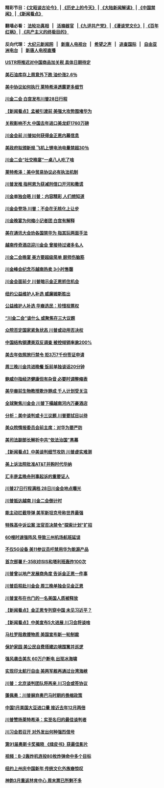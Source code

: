#### 精彩节目：[《文昭谈古论今》](http://155.138.205.71/wenzhao) | [《历史上的今天》](http://155.138.205.71/today-in-history) | [《大陆新闻解读》](http://155.138.205.71/ntdtv-comedy) | [《中国禁闻》](http://155.138.205.71/ntdtv-news) | [《新闻看点》](http://155.138.205.71/news-insight) 

 #### 翻墙必看： [法轮功真相](http://155.138.205.71:10000/videos/truth.html) &nbsp;&nbsp;|&nbsp;&nbsp; [活摘器官](http://155.138.205.71:10000/videos/res/Organs/) &nbsp;&nbsp;|[《九评共产党》](http://155.138.205.71:10000/videos/jiuping) | [《漫谈党文化》](http://155.138.205.71:10000/videos/mtdwh) | [《百年红祸》](http://155.138.205.71:10000/videos/bnhh) | [《共产主义的终极目的》](http://155.138.205.71:10000/videos/res/zjmd) 

 #### 反向代理： [大纪元新闻网](http://155.138.205.71:10080/) &nbsp;&nbsp;|&nbsp;&nbsp; [新唐人电视台](http://155.138.205.71:8000/) &nbsp;&nbsp;|&nbsp;&nbsp; [希望之声](http://155.138.205.71:8200/) &nbsp;&nbsp;|&nbsp;&nbsp; [追查国际](http://155.138.205.71:10010/) &nbsp;&nbsp;|&nbsp;&nbsp; [自由亚洲电台](http://155.138.205.71:9800/) &nbsp;&nbsp;|&nbsp;&nbsp; [新唐人电视直播](http://155.138.205.71/) 

#### [USTR将推迟对中国商品加关税 具体日期待定](../pages/nsc412/n11078065.md?t=02280336) 

#### [美石油库存上周意外下跌 油价涨2.6％](../pages/nsc412/n11077933.md?t=02280336) 

#### [美中协议如何执行 莱特希泽透露更多细节](../pages/nsc412/n11077895.md?t=02280336) 

#### [川金二会 白宫发布川普28日行程](../pages/nsc412/n11077599.md?t=02280336) 

#### [【新闻看点】孟被引渡前 美强大攻势围堵华为](../pages/nsc412/n11077529.md?t=02280336) 

#### [关税影响不大 中国去年进口美龙虾1760万磅](../pages/nsc412/n11077572.md?t=02280336) 

#### [川金会前 川普如何获得金正恩内幕信息](../pages/nsc412/n11077790.md?t=02280336) 

#### [美政府拟颁新规 飞机上锂电池电量禁超30％](../pages/nsc412/n11077388.md?t=02280336) 

#### [川金二会“社交晚宴”一桌八人吃了啥](../pages/nsc412/n11077493.md?t=02280336) 

#### [莱特希泽：美中贸易协议必有执法机制](../pages/nsc412/n11077336.md?t=02280336) 

#### [川普发推 指柯恩为获减刑信口开河和撒谎](../pages/nsc412/n11077227.md?t=02280336) 

#### [川金单独会晤 川普：内容精彩 人们想知道](../pages/nsc412/n11077284.md?t=02280336) 

#### [川金会登场  川普：不会在无核化上让步](../pages/nsc412/n11076663.md?t=02280336) 

#### [川金晚宴为何缩小记者团 白宫有解释](../pages/nsc412/n11077171.md?t=02280336) 

#### [美在通讯大会劝各国禁华为 指其玩两面手法](../pages/nsc412/n11074409.md?t=02280336) 

#### [越南传奇酒店迎川金会 曾接待过诸多名人](../pages/nsc412/n11076720.md?t=02280336) 

#### [川金二会晚宴 美方要超级简单 厨师伤脑筋](../pages/nsc412/n11076986.md?t=02280336) 

#### [川金峰会纪念币越南热卖 3小时售罄](../pages/nsc412/n11076389.md?t=02280336) 

#### [川金会面前夕 川普暗示金正恩抓住机会](../pages/nsc412/n11075974.md?t=02280336) 

#### [纽约公益维护人补选 威廉姆斯胜出](../pages/nsc412/n11075059.md?t=02280336) 

#### [公益维护人补选  华裔选民：珍惜投票权](../pages/nsc412/n11075056.md?t=02280336) 

#### [“川金二会”谈什么 或聚焦在三大议题](../pages/nsc412/n11074552.md?t=02280336) 

#### [众院否定国家紧急状态 川普或动用否决权](../pages/nsc412/n11073994.md?t=02280336) 

#### [中国结构钢遭美双反调查 被控倾销率逾200%](../pages/nsc412/n11073550.md?t=02280336) 

#### [美去年依照旅行禁令 拒3万7千份签证申请](../pages/nsc412/n11073410.md?t=02280336) 

#### [周三晚川金共进晚餐 饭前单独谈话20分钟](../pages/nsc412/n11073320.md?t=02280336) 

#### [鲍威尔指经济健康但有杂音 必要时调整缩表](../pages/nsc412/n11072991.md?t=02280336) 

#### [美华裔前生物教授欺诈罪成 千人计划受关注](../pages/nsc412/n11073371.md?t=02280336) 

#### [全球聚焦川金会 川普下榻越南河内万豪酒店](../pages/nsc412/n11073359.md?t=02280336) 

#### [分析：美中谈判或卡三议题 川普要拭目以待](../pages/nsc412/n11073388.md?t=02280336) 

#### [美众院情报委员会前主席：对华为要严防](../pages/nsc412/n11072954.md?t=02280336) 

#### [美司法副部长解析中共“依法治国”黑幕](../pages/nsc412/n11073131.md?t=02280336) 

#### [【新闻看点】中美谈判细节攻防 川普虚实难测](../pages/nsc412/n11072797.md?t=02280336) 

#### [美上诉法院批准AT&T并购时代华纳](../pages/nsc412/n11072852.md?t=02280336) 

#### [汇丰是孟晚舟刑事起诉的重要证人](../pages/nsc412/n11072839.md?t=02280336) 

#### [川普27日行程满档 28日川金会地点曝光](../pages/nsc412/n11072807.md?t=02280336) 

#### [川普抵达越南 川金二会倒计时](../pages/nsc412/n11072671.md?t=02280336) 

#### [能主动拦截导弹 美军新坦克号称世界最强](../pages/nsc412/n11072112.md?t=02280336) 

#### [特殊高中诉讼案 法官否决禁令“探索计划”扩招](../pages/nsc412/n11071482.md?t=02280336) 

#### [60哩时速强阵风 导致三州机场航班延误](../pages/nsc412/n11071521.md?t=02280336) 

#### [不仅5G设备 美11参议员吁禁用华为能源产品](../pages/nsc412/n11070954.md?t=02280336) 

#### [首次部署 F-35B对ISIS和塔利班轰炸100次](../pages/nsc412/n11071450.md?t=02280336) 

#### [川普曾以地产发展商角度 告诉金正恩一件事](../pages/nsc412/n11071184.md?t=02280336) 

#### [川普启程赴川金会 周三晚单独会见金正恩](../pages/nsc412/n11070998.md?t=02280336) 

#### [川普宣布在也门的一名美国人质被释放](../pages/nsc412/n11070633.md?t=02280336) 

#### [【新闻看点】金正恩专列穿中国 未见习近平？](../pages/nsc412/n11070514.md?t=02280336) 

#### [【新闻看点】中美宣布5大进展 川习会将谈啥](../pages/nsc412/n11070211.md?t=02280336) 

#### [马杜罗阻救援物质 美国宣布新一轮制裁](../pages/nsc412/n11070549.md?t=02280336) 

#### [保护家园 美公民自费搭建边境围篱并巡逻](../pages/nsc412/n11070349.md?t=02280336) 

#### [强风袭击美东 60万户断电 出现冰海啸](../pages/nsc412/n11070403.md?t=02280336) 

#### [实现印太航行自由 美两军舰再通过台湾海峡](../pages/nsc412/n11070537.md?t=02280336) 

#### [川普：北京谈判团队将再来 川习会或签协议](../pages/nsc412/n11070466.md?t=02280336) 

#### [蓬佩奥：川普摒弃奥巴马时期的畏缩政策](../pages/nsc412/n11070178.md?t=02280336) 

#### [中国1月美国大豆进口量 接近去年12月两倍](../pages/nsc412/n11070226.md?t=02280336) 

#### [川普赞扬莱特希泽：实至名归的最佳谈判者](../pages/nsc412/n11070224.md?t=02280336) 

#### [川习会若召开 对外发出何种强烈信号](../pages/nsc412/n11070028.md?t=02280336) 

#### [第91届奥斯卡奖揭晓 《绿皮书》获最佳影片](../pages/nsc412/n11067085.md?t=02280336) 

#### [视频：B-2轰炸机连投80枚炸弹命中多个目标](../pages/nsc412/n11069637.md?t=02280336) 

#### [纽约上州庆中国新年 传统文化外族裔惊叹](../pages/nsc412/n11069072.md?t=02280336) 

#### [神韵3月重返林肯中心 周末票已所剩不多](../pages/nsc412/n11069069.md?t=02280336) 

